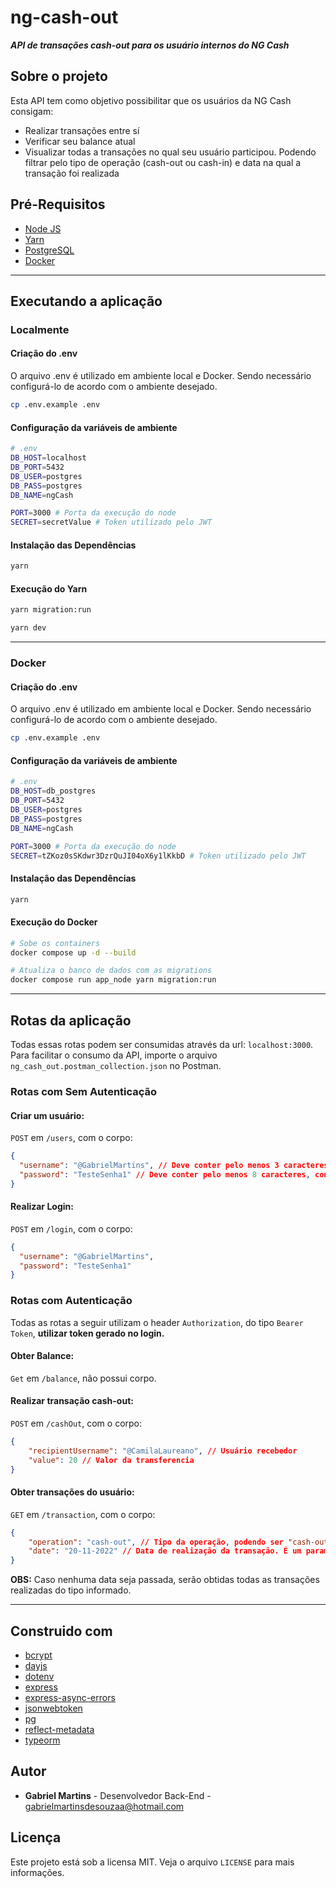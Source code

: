 # ng-cash-out

**_API de transações cash-out para os usuário internos do NG Cash_**

## Sobre o projeto

Esta API tem como objetivo possibilitar que os usuários da NG Cash consigam:

- Realizar transações entre sí
- Verificar seu balance atual
- Visualizar todas a transações no qual seu usuário participou. Podendo filtrar pelo tipo de operação (cash-out ou cash-in) e data na qual a transação foi realizada

## Pré-Requisitos

- [Node JS](https://nodejs.org/en/)
- [Yarn](https://yarnpkg.com/)
- [PostgreSQL](https://www.postgresql.org/)
- [Docker](https://www.docker.com/)

---

## Executando a aplicação

### Localmente

#### Criação do .env
O arquivo .env é utilizado em ambiente local e Docker. Sendo necessário configurá-lo de acordo com o ambiente desejado.

```bash
cp .env.example .env
```

#### Configuração da variáveis de ambiente

```bash
# .env
DB_HOST=localhost
DB_PORT=5432
DB_USER=postgres
DB_PASS=postgres
DB_NAME=ngCash

PORT=3000 # Porta da execução do node
SECRET=secretValue # Token utilizado pelo JWT
```

#### Instalação das Dependências

```bash
yarn
```

#### Execução do Yarn

```bash
yarn migration:run

yarn dev
```

---

### Docker

#### Criação do .env
O arquivo .env é utilizado em ambiente local e Docker. Sendo necessário configurá-lo de acordo com o ambiente desejado.

```bash
cp .env.example .env
```

#### Configuração da variáveis de ambiente

```bash
# .env
DB_HOST=db_postgres
DB_PORT=5432
DB_USER=postgres
DB_PASS=postgres
DB_NAME=ngCash

PORT=3000 # Porta da execução do node
SECRET=tZKoz0sSKdwr3DzrQuJI04oX6y1lKkbD # Token utilizado pelo JWT
```

#### Instalação das Dependências

```bash
yarn
```

#### Execução do Docker

```bash
# Sobe os containers
docker compose up -d --build

# Atualiza o banco de dados com as migrations
docker compose run app_node yarn migration:run
```

---

## Rotas da aplicação
Todas essas rotas podem ser consumidas através da url: `localhost:3000`.
Para facilitar o consumo da API, importe o arquivo `ng_cash_out.postman_collection.json` no Postman.

### Rotas com Sem Autenticação

#### Criar um usuário:

`POST` em `/users`, com o corpo:

```json
{
  "username": "@GabrielMartins", // Deve conter pelo menos 3 caracteres
  "password": "TesteSenha1" // Deve conter pelo menos 8 caracteres, contendo uma letra Maiuscula e um numero
}
```

#### Realizar Login:

`POST` em `/login`, com o corpo:

```json
{
  "username": "@GabrielMartins",
  "password": "TesteSenha1"
}
```


### Rotas com Autenticação
Todas as rotas a seguir utilizam o header `Authorization`, do tipo `Bearer Token`, **utilizar token gerado no login.**

#### Obter Balance:
`Get` em `/balance`, não possui corpo.

#### Realizar transação cash-out:

`POST` em `/cashOut`, com o corpo:

```json
{
    "recipientUsername": "@CamilaLaureano", // Usuário recebedor
    "value": 20 // Valor da transferencia
}
```

#### Obter transações do usuário:


`GET` em `/transaction`, com o corpo:

```json
{
    "operation": "cash-out", // Tipo da operação, podendo ser "cash-out" ou "cash-in"
    "date": "20-11-2022" // Data de realização da transação. É um parametro opcional, que deve conter o formato "DD-MM-AAAA".
}
```
**OBS:** Caso nenhuma data seja passada, serão obtidas todas as transações realizadas do tipo informado.

---

## Construido com
- [bcrypt](https://www.npmjs.com/package/bcrypt)
- [dayjs](https://www.npmjs.com/package/dayjs)
- [dotenv](https://www.npmjs.com/package/dotenv)
- [express](https://www.npmjs.com/package/express)
- [express-async-errors](https://www.npmjs.com/package/express-async-errors)
- [jsonwebtoken](https://www.npmjs.com/package/jsonwebtoken)
- [pg](https://www.npmjs.com/package/pg)
- [reflect-metadata](https://www.npmjs.com/package/reflect-metadata)
- [typeorm](https://www.npmjs.com/package/typeorm)

## Autor
- **Gabriel Martins** - Desenvolvedor Back-End - gabrielmartinsdesouzaa@hotmail.com

## Licença
Este projeto está sob a licensa MIT. Veja o arquivo `LICENSE` para mais informações.
